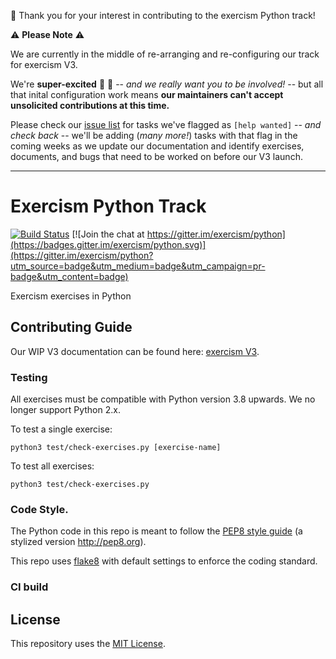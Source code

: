 :wave: Thank you for your interest in contributing to the exercism Python track!  

:warning: **Please Note** :warning:

We are currently in the middle of re-arranging and re-configuring  our track for exercism V3. 

We're **super-excited** :tada: :rocket: -- _and we really want you to be involved!_ -- but all that inital configuration work means **our maintainers can't accept unsolicited contributions at this time.**

Please check our [issue list](https://github.com/exercism/python/labels/help%20wanted) for tasks we've flagged as `[help wanted]`  -- _and check back_ -- we'll be adding (_many more!_) tasks with that flag in the coming weeks as we update our documentation and identify exercises, documents, and bugs that need to be worked on before our V3 launch.

---

# Exercism Python Track

[![Build Status](https://github.com/exercism/python/workflows/Exercises%20check/badge.svg)](https://github.com/exercism/python/actions?query=workflow%3A%22Exercises+check%22)
[![Join the chat at https://gitter.im/exercism/python](https://badges.gitter.im/exercism/python.svg)](https://gitter.im/exercism/python?utm_source=badge&utm_medium=badge&utm_campaign=pr-badge&utm_content=badge)

Exercism exercises in Python  


## Contributing Guide

Our WIP V3 documentation can be found here:  [exercism V3](https://github.com/exercism/docs).


### Testing

All exercises must be compatible with Python version 3.8 upwards.  We no longer support Python 2.x.

To test a single exercise:
```
python3 test/check-exercises.py [exercise-name]
```

To test all exercises:
```
python3 test/check-exercises.py
```


### Code Style.

The Python code in this repo is meant to follow the [PEP8 style guide](https://www.python.org/dev/peps/pep-0008/) (a stylized version http://pep8.org).

This repo uses [flake8](http://flake8.readthedocs.org/en/latest/) with default settings to enforce the coding standard.


### CI build


## License
This repository uses the [MIT License](/LICENSE).

